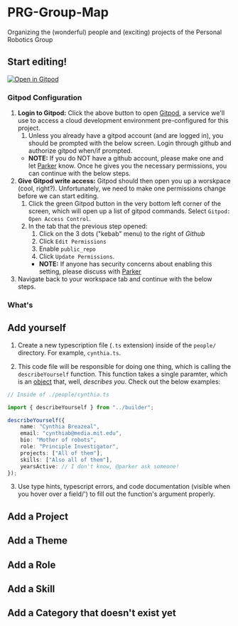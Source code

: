 # PRG-Group-Map
Organizing the (wonderful) people and (exciting) projects of the Personal Robotics Group

## Start editing!

[![Open in Gitpod](https://gitpod.io/button/open-in-gitpod.svg)](https://gitpod.io/#https://github.com/mitmedialab/PRG-Group-Map)

### Gitpod Configuration

1. **Login to Gitpod:** Click the above button to open [Gitpod](https://www.gitpod.io/), a service we'll use to access a cloud development environment pre-configured for this project.
    1. Unless you already have a gitpod account (and are logged in), you should be prompted with the below screen. Login through github and authorize gitpod when/if prompted.
    - **NOTE:** If you do NOT have a github account, please make one and let [Parker](https://github.com/pmalacho-mit) know. Once he gives you the necessary permissions, you can continue with the below steps. 
2. **Give Gitpod write access:** Gitpod should then open you up a worskpace (cool, right?). Unfortunately, we need to make one permissions change before we can start editing.
    1. Click the green Gitpod button in the very bottom left corner of the screen, which will open up a list of gitpod commands. Select `Gitpod: Open Access Control`.
    2. In the tab that the previous step opened:
        1. Click on the 3 dots ("kebab" menu) to the right of _Github_ 
        2. Click `Edit Permissions`
        3. Enable `public_repo`
        4. Click `Update Permissions`.
        - **NOTE:** If anyone has security concerns about enabling this setting, please discuss with [Parker](https://github.com/pmalacho-mit)
3. Navigate back to your workspace tab and continue with the below steps.

### What's 

## Add yourself

1. Create a new typescription file (`.ts` extension) inside of the `people/` directory. For example, `cynthia.ts`.

2. This code file will be responsible for doing one thing, which is calling the `describeYourself` function. This function takes a single paramter, which is an [object](https://www.w3schools.com/js/js_objects.asp) that, well, *describes you*. Check out the below examples:

```ts
// Inside of ./people/cynthia.ts

import { describeYourself } from "../builder";

describeYourself({
    name: "Cynthia Breazeal",
    email: "cynthiab@media.mit.edu",
    bio: "Mother of robots",
    role: "Principle Investigator",
    projects: ["All of them"],
    skills: ["Also all of them"],
    yearsActive: // I don't know, @parker ask someone!
});
```

3. Use type hints, typescript errors, and code documentation (visible when you hover over a field/') to fill out the function's argument properly. 

## Add a Project

## Add a Theme

## Add a Role

## Add a Skill

## Add a Category that doesn't exist yet
